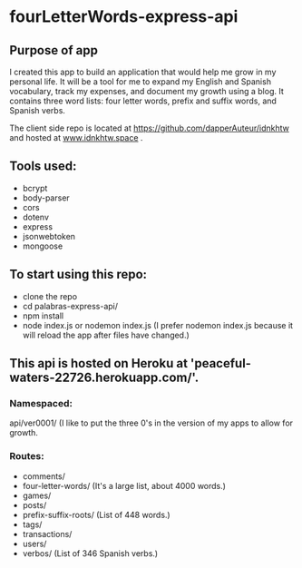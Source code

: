# fourLetterWords-express-api

## Purpose of app
I created this app to build an application that would help me grow in my personal life. It will be a tool for me to expand my English and Spanish vocabulary, track my expenses, and document my growth using a blog.
It contains three word lists: four letter words, prefix and suffix words, and Spanish verbs.

The client side repo is located at https://github.com/dapperAuteur/idnkhtw and hosted at www.idnkhtw.space .

## Tools used:
* bcrypt
* body-parser
* cors
* dotenv
* express
* jsonwebtoken
* mongoose

## To start using this repo:
* clone the repo
* cd palabras-express-api/
* npm install
* node index.js or nodemon index.js (I prefer nodemon index.js because it will reload the app after files have changed.)

## This api is hosted on Heroku at 'peaceful-waters-22726.herokuapp.com/'.
### Namespaced:
api/ver0001/ (I like to put the three 0's in the version of my apps to allow for growth.
### Routes:
* comments/
* four-letter-words/ (It's a large list, about 4000 words.)
* games/
* posts/
* prefix-suffix-roots/ (List of 448 words.)
* tags/
* transactions/
* users/
* verbos/ (List of 346 Spanish verbs.)


